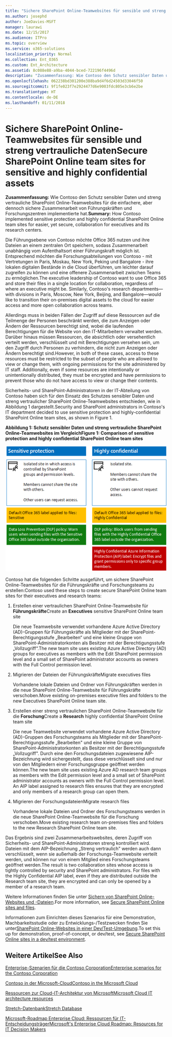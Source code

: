 ```yaml
---
title: "Sichere SharePoint Online-Teamwebsites für sensible und streng vertrauliche Daten"
ms.author: josephd
author: JoeDavies-MSFT
manager: laurawi
ms.date: 12/15/2017
ms.audience: ITPro
ms.topic: overview
ms.service: o365-solutions
localization_priority: Normal
ms.collection: Ent_O365
ms.custom: Ent_Architecture
ms.assetid: 8c088e88-a9ba-4044-bced-722196f4496d
description: "Zusammenfassung: Wie Contoso den Schutz sensibler Daten und streng vertrauliche SharePoint Online-Teamwebsites für die einfachere, aber dennoch sichere Zusammenarbeit von Führungskräften und Forschungszentren implementierte hat."
ms.openlocfilehash: 062238bd301200e388ba9d4f6d24503d33046f50
ms.sourcegitcommit: 9f1fe023f7e2924477d6e9003fdc805e3cb6e2be
ms.translationtype: HT
ms.contentlocale: de-DE
ms.lasthandoff: 01/11/2018
---
```

# <a name="secure-sharepoint-online-team-sites-for-sensitive-and-highly-confidential-assets"></a><span data-ttu-id="92474-103">Sichere SharePoint Online-Teamwebsites für sensible und streng vertrauliche Daten</span><span class="sxs-lookup"><span data-stu-id="92474-103">Secure SharePoint Online team sites for sensitive and highly confidential assets</span></span>

 <span data-ttu-id="92474-104">**Zusammenfassung:** Wie Contoso den Schutz sensibler Daten und streng vertrauliche SharePoint Online-Teamwebsites für die einfachere, aber dennoch sichere Zusammenarbeit von Führungskräften und Forschungszentren implementierte hat.</span><span class="sxs-lookup"><span data-stu-id="92474-104">**Summary:** How Contoso implemented sensitive protection and highly confidential SharePoint Online team sites for easier, yet secure, collaboration for executives and its research centers.</span></span>
  
<span data-ttu-id="92474-p101">Die Führungsebene von Contoso möchte Office 365 nutzen und ihre Dateien an einem zentralen Ort speichern, sodass Zusammenarbeit unabhängig vom Aufenthaltsort einer Führungskraft möglich ist. Entsprechend möchten die Forschungsabteilungen von Contoso - mit Vertretungen in Paris, Moskau, New York, Peking und Bangalore - ihre lokalen digitalen Bestände in die Cloud überführen, um leichter darauf zugreifen zu können und eine offenere Zusammenarbeit zwischen Teams zu ermöglichen.</span><span class="sxs-lookup"><span data-stu-id="92474-p101">The executive leadership of Contoso want to use Office 365 and store their files in a single location for collaboration, regardless of where an executive might be. Similarly, Contoso's research departments—with divisions in Paris, Moscow, New York, Beijing, and Bangalore—would like to transition their on-premises digital assets to the cloud for easier access and more open collaboration across teams.</span></span>
  
<span data-ttu-id="92474-p102">Allerdings muss in beiden Fällen der Zugriff auf diese Ressourcen auf die Teilmenge der Personen beschränkt werden, die zum Anzeigen oder Ändern der Ressourcen berechtigt sind, wobei die laufenden Berechtigungen für die Website von den IT-Mitarbeitern verwaltet werden. Darüber hinaus müssen Ressourcen, die absichtlich oder versehentlich verteilt werden, verschlüsselt und mit Berechtigungen versehen sein, um den Zugriff durch Personen zu verhindern, die nicht zum Anzeigen oder Ändern berechtigt sind.</span><span class="sxs-lookup"><span data-stu-id="92474-p102">However, in both of these cases, access to these resources must be restricted to the subset of people who are allowed to view or change them, with ongoing permissions for the site administered by IT staff. Additionally, even if some resources are intentionally or unintentionally distributed, they must be encrypted and have permissions to prevent those who do not have access to view or change their contents.</span></span>
  
<span data-ttu-id="92474-109">Sicherheits- und SharePoint-Administratoren in der IT-Abteilung von Contoso haben sich für den Einsatz des Schutzes sensibler Daten und streng vertraulicher SharePoint Online-Teamwebsites entschieden, wie in Abbildung 1 dargestellt.</span><span class="sxs-lookup"><span data-stu-id="92474-109">Security and SharePoint administrators in Contoso's IT department decided to use sensitive protection and highly-confidential SharePoint Online team sites, as shown in Figure 1.</span></span>
  
<span data-ttu-id="92474-110">**Abbildung 1: Schutz sensibler Daten und streng vertrauliche SharePoint Online-Teamwebsites im Vergleich**</span><span class="sxs-lookup"><span data-stu-id="92474-110">**Figure 1: Comparison of sensitive protection and highly confidential SharePoint Online team sites**</span></span>

![Schutz sensibler Daten und streng vertrauliche SharePoint Online-Teamwebsites](images/Contoso_Poster/SP_Solution.png)
  
<span data-ttu-id="92474-112">Contoso hat die folgenden Schritte ausgeführt, um sichere SharePoint Online-Teamwebsites für die Führungskräfte und Forschungsteams zu erstellen:</span><span class="sxs-lookup"><span data-stu-id="92474-112">Contoso used these steps to create secure SharePoint Online team sites for their executives and research teams:</span></span>
  
1. <span data-ttu-id="92474-113">Erstellen einer vertraulichen SharePoint Online-Teamwebsite für **Führungskräfte**</span><span class="sxs-lookup"><span data-stu-id="92474-113">Create an **Executives** sensitive SharePoint Online team site</span></span>
    
    <span data-ttu-id="92474-114">Die neue Teamwebsite verwendet vorhandene Azure Active Directory (AD)-Gruppen für Führungskräfte als Mitglieder mit der SharePoint-Berechtigungsstufe „Bearbeiten“ und eine kleine Gruppe von SharePoint-Administratorkonten als Besitzer mit der Berechtigungsstufe „Vollzugriff“.</span><span class="sxs-lookup"><span data-stu-id="92474-114">The new team site uses existing Azure Active Directory (AD) groups for executives as members with the Edit SharePoint permission level and a small set of SharePoint administrator accounts as owners with the Full Control permission level.</span></span>
    
2. <span data-ttu-id="92474-115">Migrieren der Dateien der Führungskräfte</span><span class="sxs-lookup"><span data-stu-id="92474-115">Migrate executives files</span></span>
    
    <span data-ttu-id="92474-116">Vorhandene lokale Dateien und Ordner von Führungskräften werden in die neue SharePoint Online-Teamwebsite für Führungskräfte verschoben.</span><span class="sxs-lookup"><span data-stu-id="92474-116">Move existing on-premises executive files and folders to the new Executives SharePoint Online team site.</span></span>
    
3. <span data-ttu-id="92474-117">Erstellen einer streng vertraulichen SharePoint Online-Teamwebsite für die **Forschung**</span><span class="sxs-lookup"><span data-stu-id="92474-117">Create a **Research** highly confidential SharePoint Online team site</span></span>
    
    <span data-ttu-id="92474-p103">Die neue Teamwebsite verwendet vorhandene Azure Active Directory (AD)-Gruppen des Forschungsteams als Mitglieder mit der SharePoint-Berechtigungsstufe „Bearbeiten" und eine kleine Gruppe von SharePoint-Administratorkonten als Besitzer mit der Berechtigungsstufe „Vollzugriff". Durch eine den Forschungsdateien zugewiesene AIP-Bezeichnung wird sichergestellt, dass diese verschlüsselt sind und nur von den Mitgliedern einer Forschungsgruppe geöffnet werden können.</span><span class="sxs-lookup"><span data-stu-id="92474-p103">The new team site uses existing Azure AD research team groups as members with the Edit permission level and a small set of SharePoint administrator accounts as owners with the Full Control permission level. An AIP label assigned to research files ensures that they are encrypted and only members of a research group can open them.</span></span>
    
4. <span data-ttu-id="92474-120">Migrieren der Forschungsdateien</span><span class="sxs-lookup"><span data-stu-id="92474-120">Migrate research files</span></span>
    
    <span data-ttu-id="92474-121">Vorhandene lokale Dateien und Ordner des Forschungsteams werden in die neue SharePoint Online-Teamwebsite für die Forschung verschoben.</span><span class="sxs-lookup"><span data-stu-id="92474-121">Move existing research team on-premises files and folders to the new Research SharePoint Online team site.</span></span>
    
<span data-ttu-id="92474-p104">Das Ergebnis sind zwei Zusammenarbeitswebsites, deren Zugriff von Sicherheits- und SharePoint-Administratoren streng kontrolliert wird. Dateien mit dem AIP-Bezeichnung „Streng vertraulich" werden auch dann verschlüsselt, wenn sie außerhalb der Forschungs-Teamwebsite verteilt werden, und können nur von einem Mitglied eines Forschungsteams geöffnet werden.</span><span class="sxs-lookup"><span data-stu-id="92474-p104">The result is two collaboration sites whose access is tightly controlled by security and SharePoint administrators. For files with the Highly Confidential AIP label, even if they are distributed outside the Research team site, they are encrypted and can only be opened by a member of a research team.</span></span>
  
<span data-ttu-id="92474-124">Weitere Informationen finden Sie unter [Sichern von SharePoint Online-Websites und -Dateien](https://docs.microsoft.com/microsoft-365-enterprise/secure-sharepoint-online-sites-and-files).</span><span class="sxs-lookup"><span data-stu-id="92474-124">For more information, see [Secure SharePoint Online sites and files](https://docs.microsoft.com/microsoft-365-enterprise/secure-sharepoint-online-sites-and-files).</span></span>
  
 <span data-ttu-id="92474-125">Informationen zum Einrichten dieses Szenarios für eine Demonstration, Machbarkeitsstudie oder zu Entwicklungs-/Testzwecken finden Sie unter[SharePoint Online-Websites in einer Dev/Test-Umgebung](https://docs.microsoft.com/microsoft-365-enterprise/secure-sharepoint-online-sites-dev-test).</span><span class="sxs-lookup"><span data-stu-id="92474-125">To set this up for demonstration, proof-of-concept, or dev/test, see [Secure SharePoint Online sites in a dev/test environment](https://docs.microsoft.com/microsoft-365-enterprise/secure-sharepoint-online-sites-dev-test).</span></span>
  
## <a name="see-also"></a><span data-ttu-id="92474-126">Weitere Artikel</span><span class="sxs-lookup"><span data-stu-id="92474-126">See Also</span></span>

[<span data-ttu-id="92474-127">Enterprise-Szenarien für die Contoso Corporation</span><span class="sxs-lookup"><span data-stu-id="92474-127">Enterprise scenarios for the Contoso Corporation</span></span>](enterprise-scenarios-for-the-contoso-corporation.md)
  
[<span data-ttu-id="92474-128">Contoso in der Microsoft-Cloud</span><span class="sxs-lookup"><span data-stu-id="92474-128">Contoso in the Microsoft Cloud</span></span>](contoso-in-the-microsoft-cloud.md)
  
[<span data-ttu-id="92474-129">Ressourcen zur Cloud-IT-Architektur von Microsoft</span><span class="sxs-lookup"><span data-stu-id="92474-129">Microsoft Cloud IT architecture resources</span></span>](microsoft-cloud-it-architecture-resources.md)

<span data-ttu-id="92474-130">[Stretch-Datenbank](https://msdn.microsoft.com/library/dn935011.aspx)</span><span class="sxs-lookup"><span data-stu-id="92474-130">[Stretch Database](https://msdn.microsoft.com/library/dn935011.aspx)</span></span>
  
<span data-ttu-id="92474-131">[Microsoft-Roadmap Enterprise Cloud: Ressourcen für IT-Entscheidungsträger](https://sway.com/FJ2xsyWtkJc2taRD)</span><span class="sxs-lookup"><span data-stu-id="92474-131">[Microsoft's Enterprise Cloud Roadmap: Resources for IT Decision Makers](https://sway.com/FJ2xsyWtkJc2taRD)</span></span>




